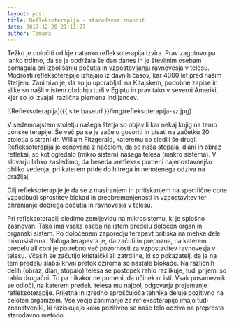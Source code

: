 ```yaml
---
layout: post
title: Refleksoterapija - starodavna znanost
date: 2017-12-20 21:11:27
author: Tamara
---
```

Težko je določiti od kje natanko refleksoterapija izvira. Prav zagotovo pa lahko trdimo, da se je obdržala še dan danes in je številnim osebam pomagala pri izboljšanju počutja in vzpostavljanju ravnovesja v telesu.
Modrosti refleksoterapije izhajajo iz davnih časov, kar 4000 let pred našim štetjem. Zanimivo je, da so jo uporabljali na Kitajskem, podobne zapise in slike so našli v istem obdobju tudi v Egiptu in prav tako v severni Ameriki, kjer so jo izvajali različna plemena Indijancev. 

![Refleksoterapija]({{ site.baseurl }}/img/refleksoterapija-sz.jpg)

V sedemnajstem stoletju našega štetja so objavili kar nekaj knjig na temo conske terapije. Še več pa se je začelo govoriti in pisati na začetku 20. stoletja s strani dr. William Fitzgerald, kateremu so sledili še drugi. 
Refleksoterapija je osnovana z načelom, da so naša stopala, dlani in obraz refleksi, so kot ogledalo (mikro sistem) našega telesa (makro sistema). V slovarju lahko zasledimo, da beseda »refleks« pomeni najenostavnejšo obliko vedenja, pri katerem pride do hitrega in nehotenega odziva na dražljaj. 

Cilj refleksoterapije je da se z masiranjem in pritiskanjem na specifične cone vzpodbudi sprostitev blokad in preobremenjenosti in vzpostavitev ter ohranjanje dobrega počutja in ravnovesja v telesu.

Pri refleksoterapiji sledimo zemljevidu na mikrosistemu, ki je splošno zasnovan. Tako ima vsaka oseba na istem predelu določen organ in organski sistem. Po določenem zaporedju terapevt pritiska na mehke dele mikrosistema. Naloga terapevta je, da začuti in prepozna, na katerem predelu ali coni je potrebno več pozornosti za vzpostavitev ravnovesja v telesu. Včasih se začutijo kristalčki ali zatrdline, ki so pokazatelj, da je na tem predelu slabši krvni pretok oziroma so nastale blokade. 
Na različnih delih (obraz, dlan, stopalo) telesa se postopek rahlo razlikuje, tudi prijemi so rahlo drugačni. To pa nikakor ne pomeni, da učinek ni isti. Vsak posameznik se odloči, na katerem predelu telesa mu najbolj odgovarja prejemanje refleksoterapije. 
Prijetna in izredno sproščujoča tehnika deluje pozitivno na celoten organizem. Vse večje zanimanje za refleksoterapijo imajo tudi znanstveniki, ki raziskujejo kako pozitivno se naše telo odziva na preprosto starodavno metodo.